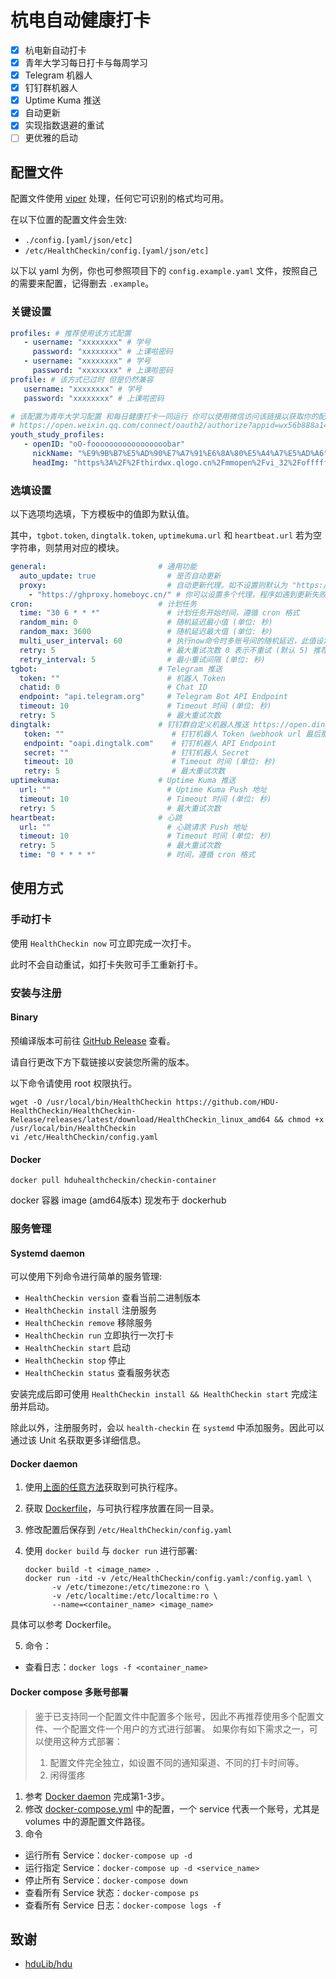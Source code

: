 # 杭电自动健康打卡

- [x] 杭电新自动打卡
- [x] 青年大学习每日打卡与每周学习
- [x] Telegram 机器人
- [x] 钉钉群机器人
- [x] Uptime Kuma 推送
- [x] 自动更新
- [x] 实现指数退避的重试
- [ ] 更优雅的启动

## 配置文件

配置文件使用 [viper](https://github.com/spf13/viper) 处理，任何它可识别的格式均可用。

在以下位置的配置文件会生效:

- `./config.[yaml/json/etc]`
- `/etc/HealthCheckin/config.[yaml/json/etc]`

以下以 yaml 为例，你也可参照项目下的 `config.example.yaml` 文件，按照自己的需要来配置，记得删去 `.example`。

### 关键设置

```yaml
profiles: # 推荐使用该方式配置
   - username: "xxxxxxxx" # 学号
     password: "xxxxxxxx" # 上课啦密码
   - username: "xxxxxxxx" # 学号
     password: "xxxxxxxx" # 上课啦密码
profile: # 该方式已过时 但是仍然兼容
   username: "xxxxxxxx" # 学号
   password: "xxxxxxxx" # 上课啦密码

# 该配置为青年大学习配置 和每日健康打卡一同运行 你可以使用微信访问该链接以获取你的配置信息 该纯静态页不会记录你的个人信息 如实在担心隐私问题也可以自行接收回调信息
# https://open.weixin.qq.com/connect/oauth2/authorize?appid=wx56b888a1409a2920&component_appid=wx0f0063354bfd3d19&connect_redirect=1&redirect_uri=https%3A%2F%2Fwx.yunban.cn%2Fwx%2FoauthInfoCallback%3Fr_uri%3Dhttps%253A%252F%252Fget-params.homeboyc.cn%252F%26source%3Dcommon&response_type=code&scope=snsapi_userinfo&state=STATE
youth_study_profiles:
   - openID: "oO-fooooooooooooooooobar"
     nickName: "%E9%9B%B7%E5%AD%90%E7%A7%91%E6%8A%80%E5%A4%A7%E5%AD%A6"
     headImg: "https%3A%2F%2Fthirdwx.qlogo.cn%2Fmmopen%2Fvi_32%2Foffffffffffffffffffffffffffffxvvvvvvvvvvvvvvvvvvvvvvvvvvvvvvvvvvvvvvvv%2F132"
```

### 选填设置

以下选项均选填，下方模板中的值即为默认值。

其中，`tgbot.token`, `dingtalk.token`, `uptimekuma.url` 和 `heartbeat.url` 若为空字符串，则禁用对应的模块。

```yaml
general:                         # 通用功能
  auto_update: true                # 是否自动更新
  proxy:                           # 自动更新代理。如不设置则默认为 "https://ghproxy.homeboyc.cn/"，兼容本工具的代理 https://github.com/asjdf/ghproxy
    - "https://ghproxy.homeboyc.cn/" # 你可以设置多个代理，程序如遇到更新失败将会逐个尝试，直至直接访问 GitHub
cron:                            # 计划任务
  time: "30 6 * * *"               # 计划任务开始时间，遵循 cron 格式
  random_min: 0                    # 随机延迟最小值 (单位: 秒)
  random_max: 3600                 # 随机延迟最大值 (单位: 秒)
  multi_user_interval: 60          # 执行now命令时多账号间的随机延迟，此值设定所有账户最多在多久内打完卡 (单位: 秒)
  retry: 5                         # 最大重试次数 0 表示不重试 (默认 5) 推荐小于 8
  retry_interval: 5                # 最小重试间隔 (单位: 秒)
tgbot:                           # Telegram 推送
  token: ""                        # 机器人 Token
  chatid: 0                        # Chat ID
  endpoint: "api.telegram.org"     # Telegram Bot API Endpoint
  timeout: 10                      # Timeout 时间 (单位: 秒)
  retry: 5                         # 最大重试次数
dingtalk:                        # 钉钉群自定义机器人推送 https://open.dingtalk.com/document/robots/custom-robot-access
   token: ""                        # 钉钉机器人 Token（webhook url 最后那部分）
   endpoint: "oapi.dingtalk.com"    # 钉钉机器人 API Endpoint
   secret: ""                       # 钉钉机器人 Secret
   timeout: 10                      # Timeout 时间 (单位: 秒)
   retry: 5                         # 最大重试次数
uptimekuma:                      # Uptime Kuma 推送
  url: ""                          # Uptime Kuma Push 地址
  timeout: 10                      # Timeout 时间 (单位: 秒)
  retry: 5                         # 最大重试次数
heartbeat:                       # 心跳
  url: ""                          # 心跳请求 Push 地址
  timeout: 10                      # Timeout 时间 (单位: 秒)
  retry: 5                         # 最大重试次数
  time: "0 * * * *"                # 时间，遵循 cron 格式
```

## 使用方式

### 手动打卡

使用 `HealthCheckin now` 可立即完成一次打卡。

此时不会自动重试，如打卡失败可手工重新打卡。

### 安装与注册

#### Binary

预编译版本可前往 [GitHub Release](https://github.com/HDU-HealthCheckin/HealthCheckin-Release/releases/latest) 查看。

请自行更改下方下载链接以安装您所需的版本。

以下命令请使用 root 权限执行。

```shell
wget -O /usr/local/bin/HealthCheckin https://github.com/HDU-HealthCheckin/HealthCheckin-Release/releases/latest/download/HealthCheckin_linux_amd64 && chmod +x /usr/local/bin/HealthCheckin
vi /etc/HealthCheckin/config.yaml
```

#### Docker

```shell
docker pull hduhealthcheckin/checkin-container
```

docker 容器 image (amd64版本) 现发布于 dockerhub


### 服务管理

#### Systemd daemon

可以使用下列命令进行简单的服务管理:

- `HealthCheckin version` 查看当前二进制版本
- `HealthCheckin install` 注册服务
- `HealthCheckin remove` 移除服务
- `HealthCheckin run` 立即执行一次打卡
- `HealthCheckin start` 启动
- `HealthCheckin stop` 停止
- `HealthCheckin status` 查看服务状态

安装完成后即可使用 `HealthCheckin install && HealthCheckin start` 完成注册并启动。

除此以外，注册服务时，会以 `health-checkin` 在 `systemd` 中添加服务。因此可以通过该 Unit 名获取更多详细信息。

#### Docker daemon

1. 使用[上面的任意方法](#安装与注册)获取到可执行程序。

2. 获取 [Dockerfile](https://raw.githubusercontent.com/HDU-HealthCheckin/HealthCheckin-Release/master/Dockerfile)，与可执行程序放置在同一目录。

3. 修改配置后保存到 `/etc/HealthCheckin/config.yaml`

4. 使用 `docker build` 与 `docker run` 进行部署:

    ```shell
    docker build -t <image_name> .
    docker run -itd -v /etc/HealthCheckin/config.yaml:/config.yaml \
          -v /etc/timezone:/etc/timezone:ro \
          -v /etc/localtime:/etc/localtime:ro \
          --name=<container_name> <image_name>
    ```

具体可以参考 Dockerfile。

5. 命令：

* 查看日志：`docker logs -f <container_name>`

#### Docker compose 多账号部署

> 鉴于已支持同一个配置文件中配置多个账号，因此不再推荐使用多个配置文件、一个配置文件一个用户的方式进行部署。
> 如果你有如下需求之一，可以使用这种方式部署：
> 1. 配置文件完全独立，如设置不同的通知渠道、不同的打卡时间等。
> 2. 闲得蛋疼

1. 参考 [Docker daemon](#docker-daemon) 完成第1-3步。
2. 修改 [docker-compose.yml](https://raw.githubusercontent.com/HDU-HealthCheckin/HealthCheckin-Release/master/docker-compose.yml) 中的配置，一个 service 代表一个账号，尤其是 volumes 中的源配置文件路径。
3. 命令

* 运行所有 Service：`docker-compose up -d`
* 运行指定 Service：`docker-compose up -d <service_name>`
* 停止所有 Service：`docker-compose down`
* 查看所有 Service 状态：`docker-compose ps`
* 查看所有 Service 日志：`docker-compose logs -f`

## 致谢

- [hduLib/hdu](https://github.com/hduLib/hdu)
